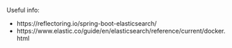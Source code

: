 <p>Useful info:</p>
<ul>
    <li>https://reflectoring.io/spring-boot-elasticsearch/</li>
    <li>https://www.elastic.co/guide/en/elasticsearch/reference/current/docker.html</li>
</ul>